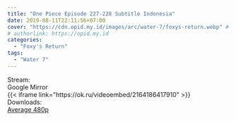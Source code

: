 ```yaml
---
title: "One Piece Episode 227-228 Subtitle Indonesia"
date: 2019-08-11T22:11:56+07:00
cover: "https://cdn.opid.my.id/images/arc/water-7/foxys-return.webp" # Optional, cover
# authorlink: https://opid.my.id
categories:
  - "Foxy's Return"
tags:
  - "Water 7"
---
```

<div class="ui menu violet borderless inverted">
  <div class="header item active">
        Stream:
    </div>
  <a class="active item" data-tab="google">
    <i class="google drive icon"></i> Google
  </a>
  <a class="item nounderline" data-tab="mirror">
    <i class="odnoklassniki icon"></i> Mirror
  </a>
</div>
<div class="ui bottom attached tab segment active" style="border:0 !important;" data-tab="mirror">
{{< iframe link="https://ok.ru/videoembed/2164186417910" >}}
</div>
<div class="ui menu violet borderless inverted">
  <div class="header item active">
        Downloads:
    </div>
  <a class="item nounderline" href="https://ouo.io/DF3Ne8b" target="_blank" rel="dofollow"><i class="google drive icon"></i>
    Average 480p</a>
</div>